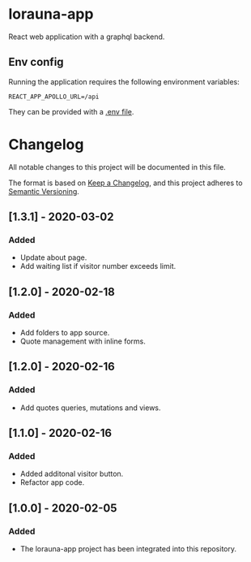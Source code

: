 # lorauna-app

React web application with a graphql backend.

## Env config

Running the application requires the following environment variables:

```
REACT_APP_APOLLO_URL=/api
```

They can be provided with a [.env file](https://github.com/motdotla/dotenv).

# Changelog

All notable changes to this project will be documented in this file.

The format is based on [Keep a Changelog](https://keepachangelog.com/en/1.0.0/),
and this project adheres to [Semantic Versioning](https://semver.org/spec/v2.0.0.html).

## [1.3.1] - 2020-03-02
### Added
- Update about page.
- Add waiting list if visitor number exceeds limit.

## [1.2.0] - 2020-02-18
### Added
- Add folders to app source.
- Quote management with inline forms.

## [1.2.0] - 2020-02-16
### Added
- Add quotes queries, mutations and views.

## [1.1.0] - 2020-02-16
### Added
- Added additonal visitor button.
- Refactor app code.

## [1.0.0] - 2020-02-05
### Added
- The lorauna-app project has been integrated into this repository.